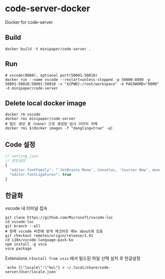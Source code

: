 # code-server-docker
Docker for code-server

## Build

```shell
docker build -t minipaper/code-server .
```

## Run

```shell
# vscode(8080), optional port(50001-50010)
docker run --name vscode --restart=unless-stopped -p 50000:8080 -p 50001-50010:50001-50010 -v "${PWD}:/root/workspace" -e PASSWORD="0000" -d minipaper/code-server
```

## Delete local docker image
```shell
docker rm vscode
docker rmi minipaper/code-server
# 빌드 생성 중 (none) 으로 생성된 임시 이미지 삭제
docker rmi $(docker images -f "dangling=true" -q)
```

## Code 설정
```javascript
// setting.json
// 폰트설정
{
  "editor.fontFamily": "'JetBrains Mono', Consolas, 'Courier New', monospace",
  "editor.fontLigatures": true
}
```

## 한글화
vscode 내 터미널 접속
```shell
git clone https://github.com/Microsoft/vscode-loc
cd vscode-loc
git branch --all
# 현재 vscode 버전에 맞게 체크아웃 메뉴 about에 있음
git checkout remotes/origin/release/1.41
cd i18n/vscode-language-pack-ko
npm install -g vsce
vsce package
```
Extensions >`Install from vsix` 에서 빌드된 파일 선택 설치 후 한글설정

```shell
`echo {\"locale\":\"ko\"} > ~/.local/share/code-server/User/locale.json`
```